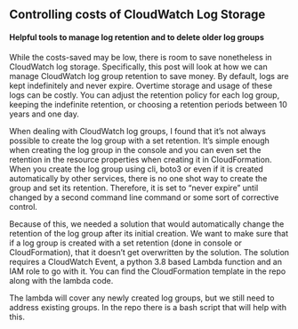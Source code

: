 ## Controlling costs of CloudWatch Log Storage
#### Helpful tools to manage log retention and to delete older log groups

While the costs-saved may be low, there is room to save nonetheless in CloudWatch log storage. Specifically, this post will look at how we can manage CloudWatch log group retention to save money. By default, logs are kept indefinitely and never expire. Overtime storage and usage of these logs can be costly. You can adjust the retention policy for each log group, keeping the indefinite retention, or choosing a retention periods between 10 years and one day.

When dealing with CloudWatch log groups, I found that it’s not always possible to create the log group with a set retention. It’s simple enough when creating the log group in the console and you can even set the retention in the resource properties when creating it in CloudFormation. When you create the log group using cli, boto3 or even if it is created automatically by other services, there is no one shot way to create the group and set its retention. Therefore, it is set to “never expire” until changed by a second command line command or some sort of corrective control.

Because of this, we needed a solution that would automatically change the retention of the log group after its initial creation. We want to make sure that if a log group is created with a set retention (done in console or CloudFormation), that it doesn’t get overwritten by the solution. The solution requires a CloudWatch Event, a python 3.8 based Lambda function and an IAM role to go with it. You can find the CloudFormation template in the repo along with the lambda code.

The lambda will cover any newly created log groups, but we still need to address existing groups. In the repo there is a bash script that will help with this. <SCRIPT NAME> works by looking at all log groups that do not have the set default retention and changes them. The desired retention can be set at the top of the script. Retention is the number of days to retain the log events in the specified log group. Possible values are: 1, 3, 5, 7, 14, 30, 60, 90, 120, 150, 180, 365, 400, 545, 731, 1827, and 3653. 

So now we have a corrective control in place and we’ve addressed the log groups that already existed by setting their retention to a number other than “Never Expire”. When I implemented these tools in a client’s environment, they asked me to also delete any existing log groups that were older than the new set retention. In this case it was 60 days. So, the second script you’ll find in that folder is <SCRIPT NAME HERE>. At the top of this script you will set the date that you will want to delete up to. Important note here is that the timestamp is an epoch timestamp in milliseconds. https://www.epochconverter.com/ is a site that will convert your date to the correct timestamp. The script will query the CloudWatch Log Groups for all groups that have a creation date less than your given timestamp and delete it. 

The Cloudwatch log group retention script was forked off of https://github.com/swoodford/aws and modified by Joe Solito.
